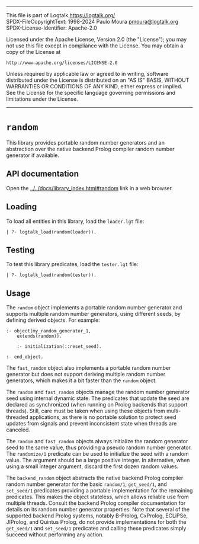 ________________________________________________________________________

This file is part of Logtalk <https://logtalk.org/>  
SPDX-FileCopyrightText: 1998-2024 Paulo Moura <pmoura@logtalk.org>  
SPDX-License-Identifier: Apache-2.0

Licensed under the Apache License, Version 2.0 (the "License");
you may not use this file except in compliance with the License.
You may obtain a copy of the License at

    http://www.apache.org/licenses/LICENSE-2.0

Unless required by applicable law or agreed to in writing, software
distributed under the License is distributed on an "AS IS" BASIS,
WITHOUT WARRANTIES OR CONDITIONS OF ANY KIND, either express or implied.
See the License for the specific language governing permissions and
limitations under the License.
________________________________________________________________________


`random`
========

This library provides portable random number generators and an abstraction
over the native backend Prolog compiler random number generator if available.


API documentation
-----------------

Open the [../../docs/library_index.html#random](../../docs/library_index.html#random)
link in a web browser.


Loading
-------

To load all entities in this library, load the `loader.lgt` file:

	| ?- logtalk_load(random(loader)).


Testing
-------

To test this library predicates, load the `tester.lgt` file:

	| ?- logtalk_load(random(tester)).


Usage
-----

The `random` object implements a portable random number generator and supports
multiple random number generators, using different seeds, by defining derived
objects. For example:

	:- object(my_random_generator_1,
		extends(random)).

		:- initialization(::reset_seed).

	:- end_object.

The `fast_random` object also implements a portable random number generator
but does not support deriving multiple random number generators, which makes
it a bit faster than the `random` object.

The `random` and `fast_random` objects manage the random number generator
seed using internal dynamic state. The predicates that update the seed
are declared as synchronized (when running on Prolog backends that support
threads). Still, care must be taken when using these objects from
multi-threaded applications, as there is no portable solution to protect
seed updates from signals and prevent inconsistent state when threads are
canceled.

The `random` and `fast_random` objects always initialize the random generator
seed to the same value, thus providing a pseudo random number generator. The
`randomize/1` predicate can be used to initialize the seed with a random
value. The argument should be a large positive integer. In alternative, when
using a small integer argument, discard the first dozen random values.

The `backend_random` object abstracts the native backend Prolog compiler
random number generator for the basic `random/1`, `get_seed/1`, and `set_seed/1`
predicates providing a portable implementation for the remaining predicates.
This makes the object stateless, which allows reliable use from multiple
threads. Consult the backend Prolog compiler documentation for details on
its random number generator properties. Note that several of the supported
backend Prolog systems, notably B-Prolog, CxProlog, ECLiPSe, JIProlog, and
Quintus Prolog, do not provide implementations for both the `get_seed/1` and
`set_seed/1` predicates and calling these predicates simply succeed without
performing any action.
